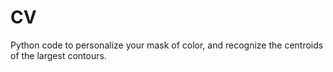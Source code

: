 # CV
Python code to personalize your mask of color, and recognize the centroids of the largest contours.
